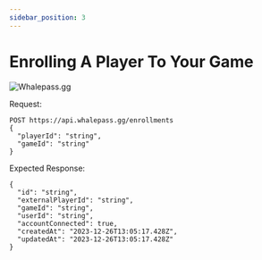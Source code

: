 ```yaml
---
sidebar_position: 3
---
```

# Enrolling A Player To Your Game

![Whalepass.gg](https://i.imgur.com/zwUqWaS.png)

Request:
```http
POST https://api.whalepass.gg/enrollments
{
  "playerId": "string", 
  "gameId": "string" 
}
```
Expected Response:
```http
{
  "id": "string",
  "externalPlayerId": "string",
  "gameId": "string",
  "userId": "string",
  "accountConnected": true,
  "createdAt": "2023-12-26T13:05:17.428Z",
  "updatedAt": "2023-12-26T13:05:17.428Z"
}
```

